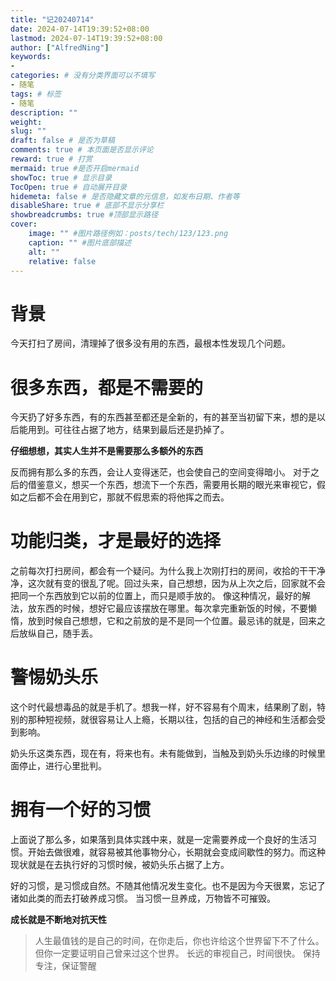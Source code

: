 ```yaml
---
title: "记20240714"
date: 2024-07-14T19:39:52+08:00
lastmod: 2024-07-14T19:39:52+08:00
author: ["AlfredNing"]
keywords: 
- 
categories: # 没有分类界面可以不填写
- 随笔
tags: # 标签
- 随笔
description: ""
weight:
slug: ""
draft: false # 是否为草稿
comments: true # 本页面是否显示评论
reward: true # 打赏
mermaid: true #是否开启mermaid
showToc: true # 显示目录
TocOpen: true # 自动展开目录
hidemeta: false # 是否隐藏文章的元信息，如发布日期、作者等
disableShare: true # 底部不显示分享栏
showbreadcrumbs: true #顶部显示路径
cover:
    image: "" #图片路径例如：posts/tech/123/123.png
    caption: "" #图片底部描述
    alt: ""
    relative: false
---
```

# 背景

今天打扫了房间，清理掉了很多没有用的东西，最根本性发现几个问题。

# 很多东西，都是不需要的

今天扔了好多东西，有的东西甚至都还是全新的，有的甚至当初留下来，想的是以后能用到。可往往占据了地方，结果到最后还是扔掉了。

**仔细想想，其实人生并不是需要那么多额外的东西** 

反而拥有那么多的东西，会让人变得迷茫，也会使自己的空间变得暗小。
对于之后的借鉴意义，想买一个东西，想流下一个东西，需要用长期的眼光来审视它，假如之后都不会在用到它，那就不假思索的将他挥之而去。

# 功能归类，才是最好的选择

之前每次打扫房间，都会有一个疑问。为什么我上次刚打扫的房间，收拾的干干净净，这次就有变的很乱了呢。回过头来，自己想想，因为从上次之后，回家就不会把同一个东西放到它以前的位置上，而只是顺手放的。 像这种情况，最好的解法，放东西的时候，想好它最应该摆放在哪里。每次拿完重新饭的时候，不要懒惰，放到时候自己想想，它和之前放的是不是同一个位置。最忌讳的就是，回来之后放纵自己，随手丢。
# 警惕奶头乐

这个时代最想毒品的就是手机了。想我一样，好不容易有个周末，结果刷了剧，特别的那种短视频，就很容易让人上瘾，长期以往，包括的自己的神经和生活都会受到影响。

奶头乐这类东西，现在有，将来也有。未有能做到，当触及到奶头乐边缘的时候里面停止，进行心里批判。
 
# 拥有一个好的习惯
上面说了那么多，如果落到具体实践中来，就是一定需要养成一个良好的生活习惯。开始去做很难，就容易被其他事物分心，长期就会变成间歇性的努力。而这种现状就是在去执行好的习惯时候，被奶头乐占据了上方。

好的习惯，是习惯成自然。不随其他情况发生变化。也不是因为今天很累，忘记了诸如此类的而去打破养成习惯。
当习惯一旦养成，万物皆不可摧毁。

**成长就是不断地对抗天性**

> 人生最值钱的是自己的时间，在你走后，你也许给这个世界留下不了什么。但你一定要证明自己曾来过这个世界。
长远的审视自己，时间很快。
保持专注，保证警醒
